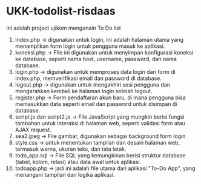 # UKK-todolist-risdaas

ini adalah project ujikom mengenain To Do list

1. index.php → digunakan untuk login, ini adalah halaman utama yang menampilkan form login untuk pengguna masuk ke aplikasi.
2. koneksi.php → File ini digunakan untuk menyimpan konfigurasi koneksi ke database, seperti nama host, username, password, dan nama database.
3. login.php → digunakan untuk memproses data login dari form di index.php, memverifikasi email dan password di database.
4. logout.php → digunakan untuk mengakhiri sesi pengguna dan mengarahkan kembali ke halaman login setelah logout.
5. register.php → Form pendaftaran akun baru, di mana pengguna bisa memasukkan data seperti email dan password untuk disimpan di database.
6. script.js dan script2.js → File JavaScript yang mungkin berisi fungsi tambahan untuk interaksi di halaman web, seperti validasi form atau AJAX request.
7. sea2.jpeg → File gambar, digunakan sebagai background form login
8. style.css → untuk menentukan tampilan dan desain halaman web, termasuk warna, ukuran teks, dan tata letak.
9. todo_app.sql → File SQL yang kemungkinan berisi struktur database (tabel, kolom, relasi) atau data awal untuk aplikasi.
10. todoapp.php → jadi ini adalah file utama dari aplikasi "To-Do App", yang menangani tampilan dan logika aplikasi.
